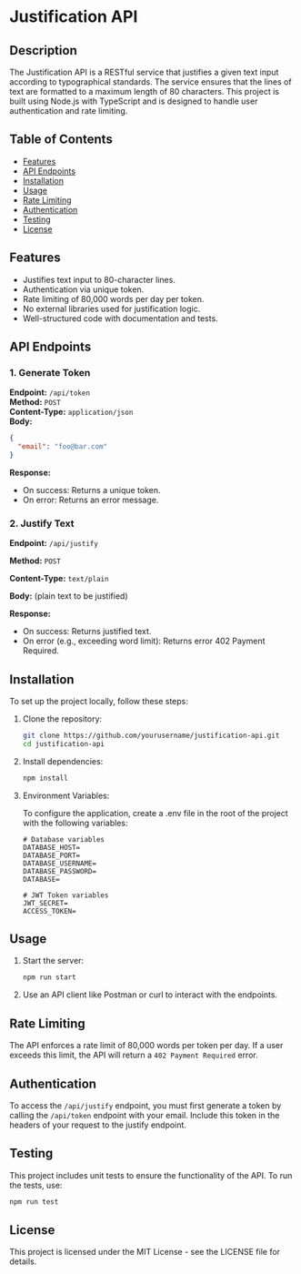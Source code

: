 # Justification API

## Description

The Justification API is a RESTful service that justifies a given text input according to typographical standards. The service ensures that the lines of text are formatted to a maximum length of 80 characters. This project is built using Node.js with TypeScript and is designed to handle user authentication and rate limiting.

## Table of Contents

- [Features](#features)
- [API Endpoints](#api-endpoints)
- [Installation](#installation)
- [Usage](#usage)
- [Rate Limiting](#rate-limiting)
- [Authentication](#authentication)
- [Testing](#testing)
- [License](#license)

## Features

- Justifies text input to 80-character lines.
- Authentication via unique token.
- Rate limiting of 80,000 words per day per token.
- No external libraries used for justification logic.
- Well-structured code with documentation and tests.

## API Endpoints

### 1. Generate Token

**Endpoint:** `/api/token`  
**Method:** `POST`  
**Content-Type:** `application/json`  
**Body:**

```json
{
  "email": "foo@bar.com"
}
```

**Response:**

- On success: Returns a unique token.
- On error: Returns an error message.

### 2. Justify Text

**Endpoint:** `/api/justify`

**Method:** `POST`

**Content-Type:** `text/plain`

**Body:** (plain text to be justified)

**Response:**

- On success: Returns justified text.
- On error (e.g., exceeding word limit): Returns error 402 Payment Required.

## Installation

To set up the project locally, follow these steps:

1. Clone the repository:

   ```bash
   git clone https://github.com/yourusername/justification-api.git
   cd justification-api
   ```

2. Install dependencies:

   ```bash
   npm install
   ```

3. Environment Variables:

   To configure the application, create a .env file in the root of the project with the following variables:

   ```env
   # Database variables
   DATABASE_HOST=
   DATABASE_PORT=
   DATABASE_USERNAME=
   DATABASE_PASSWORD=
   DATABASE=

   # JWT Token variables
   JWT_SECRET=
   ACCESS_TOKEN=
   ```

## Usage

1. Start the server:

   ```bash
   npm run start
   ```

2. Use an API client like Postman or curl to interact with the endpoints.

## Rate Limiting

The API enforces a rate limit of 80,000 words per token per day. If a user exceeds this limit, the API will return a `402 Payment Required` error.

## Authentication

To access the `/api/justify` endpoint, you must first generate a token by calling the `/api/token` endpoint with your email. Include this token in the headers of your request to the justify endpoint.

## Testing

This project includes unit tests to ensure the functionality of the API. To run the tests, use:

```bash
npm run test
```

## License

This project is licensed under the MIT License - see the LICENSE file for details.
